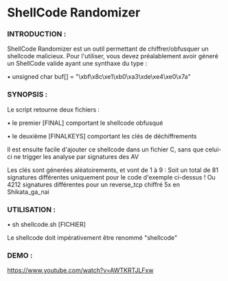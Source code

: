 # ShellCode Randomizer
### INTRODUCTION :
ShellCode Randomizer est un outil permettant de chiffrer/obfusquer un shellcode malicieux.
Pour l'utiliser, vous devez préalablement avoir géneré un ShellCode valide ayant une synthaxe du type :
  
• unsigned char buf[] = 
  "\xbf\x8c\xe1\xb0\xa3\xde\xe4\xe0\x7a"
    
### SYNOPSIS :

Le script retourne deux fichiers : 

• le premier [FINAL] comportant le shellcode obfusqué

• le deuxième [FINALKEYS] comportant les clés de déchiffrements
                                     
Il est ensuite facile d'ajouter ce shellcode dans un fichier C, sans que celui-ci ne trigger les analyse par signatures des AV

Les clés sont génerées aléatoirements, et vont de 1 à 9 : 
Soit un total de 81 signatures différentes uniquement pour le code d'exemple ci-dessus !
Ou 4212 signatures différentes pour un reverse_tcp chiffré 5x en Shikata_ga_nai


### UTILISATION :

• sh shellcode.sh [FICHIER]

Le shellcode doit impérativement être renommé "shellcode"
                 
### DEMO :

https://www.youtube.com/watch?v=AWTKRTJLFxw
